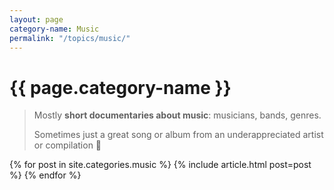 ```yaml
---
layout: page
category-name: Music
permalink: "/topics/music/"
---
```


# {{ page.category-name }}

> Mostly **short documentaries about music**: musicians, bands, genres.
>
> Sometimes just a great song or album from an underappreciated artist or compilation 🎵

{% for post in site.categories.music %}
  {% include article.html post=post %}
{% endfor %}
